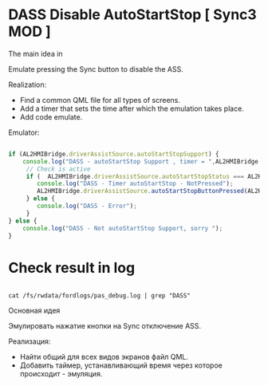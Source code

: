 # DASS Disable AutoStartStop [ Sync3 MOD ] 

The main idea in

Emulate pressing the Sync button to disable the ASS.

Realization:

* Find a common QML file for all types of screens.
* Add a timer that sets the time after which the emulation takes place.
* Add code emulate.



Emulator: 

```javascript

if (AL2HMIBridge.driverAssistSource.autoStartStopSupport) {
    console.log("DASS - autoStartStop Support , timer = ",AL2HMIBridge.driverAssistSource.autoStartStopStatusAutorepeatMs);
     // Check is active
     if (  AL2HMIBridge.driverAssistSource.autoStartStopStatus === AL2HMIBridge.DriverAssistSource.AutoStartStopStatus_Selected ) {
        console.log("DASS - Timer autoStartStop - NotPressed");
        AL2HMIBridge.driverAssistSource.autoStartStopButtonPressed(AL2HMIBridge.DriverAssistSource.AutoStartStopButton_NotPressed);
     } else {
        console.log("DASS - Error");
     }
} else {
    console.log("DASS - Not autoStartStop Support, sorry ");
}


```


# Check result in log 

```shell

cat /fs/rwdata/fordlogs/pas_debug.log | grep "DASS"

```




Основная идея

Эмулировать нажатие кнопки на Sync отключение ASS.

Реализация:

* Найти общий для всех видов экранов файл QML.
* Добавить таймер, устанавливающий время через которое происходит - эмуляция. 

